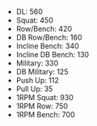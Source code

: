 * DL: 560
*  Squat: 450
*  Row/Bench: 420
*  DB Row/Bench: 160
*  Incline Bench: 340
*  Incline DB Bench: 130
*  Military: 330
*  DB Military: 125
*  Push Up: 112
*  Pull Up: 35
*  1RPM Squat: 930
*  1RPM Row: 750
*  1RPM Bench: 700
